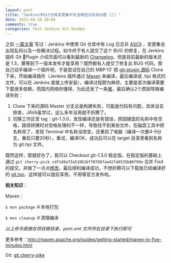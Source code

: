 ```yaml
---
layout: post
title: "Jenkins中Git仓库变更集中文注释显示乱码问题（二）"
date: 2013-04-10 20:04
comments: true
categories: Tech Jenkins Git DevOps
---
```

之前 [一篇文章](http://pcme.info/blog/2013/01/11/jenkins-git-changes-mojibake/) 写过：Jenkins 中使用 Git 仓库中有 Log 日志非 [ASCII](http://en.wikipedia.org/wiki/ASCII) ，变更集会出现乱码以及一些解决过程。如今终于有人提交了这个 BUG 的修复，在 Jenkins 插件 Git Plugin 介绍页面可以看到最新的 [Changelog](https://wiki.jenkins-ci.org/display/JENKINS/Git+Plugin#GitPlugin-Changelog)，但是目前最新的版本还是 1.3，要等到下一版本发布才能享用？既然都有人提交了修复此 BUG 代码，那自己动手编译一个插件吧，于是尝试在自己的 MBP·13' 把 [git-plugin 源码](https://github.com/jenkinsci/git-plugin) Clone 下来，开始编译插件（Jenkins 插件通过 [Maven](http://en.wikipedia.org/wiki/Apache_Maven) 来编译，最后编译成 .hpi 格式的文件，可以在 Jenkins 直接上传安装），编译过程颇为麻烦，主要是首次编译需要下载很多依赖，而国内网络你懂得，为此还发了一条[推](https://twitter.com/jun_cn/status/321606102598946817)，最后确认2个原因导致编译失败：

1. Clone 下来的源码 Master 分支总是构建失败，可能是代码有问题，具体没去排查，JAVA虽学过，这么多年没用就不折腾了。
2. 切换工作区至 tag：git-1.3.0，发现编译还是有错误，原因硬盘的名称中有空格，路径转换时对空格处理的不一样，导致找不到某些文件，在磁盘工具中把名称改了，发现 Terminal 中名称没改变，还重启了电脑（编译一次要4-5分支，重启只要20秒），重试，编译OK，成功后可以在 target 目录里看到名称为 git.hpi 文件。

既然这样，那就好办了，我可以 Checkout git-1.3.0 稳定版，在稳定版的基础上通过 `git cherry-pick cdf149a73a51861bff07897aa42fa0535b88f99e` 合并 Fixd 的提交，并做了一点点[修改](https://github.com/junxy/git-plugin/compare/git-1.3.1-fix-log-utf8)，最后顺利编译成功，不想折腾可以下载我已经编译好的 [git.hpi](http://vdisk.weibo.com/s/x5uCM)，这样就可以提前享用，不用等官方发布啦。

**相关知识**：

Maven：

`$ mvn package` ＃本地打包

`$ mvn cleanup` ＃清理编译

*以上命令直接在项目根目录，pom.xml 文件所在目录下执行即可*

更多参考：<http://maven.apache.org/guides/getting-started/maven-in-five-minutes.html>

Git:
[git cherry-pike](https://www.kernel.org/pub/software/scm/git/docs/git-cherry-pick.html)
